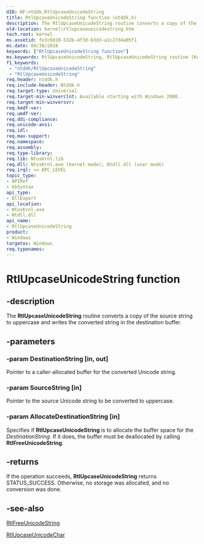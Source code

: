 ```yaml
---
UID: NF:ntddk.RtlUpcaseUnicodeString
title: RtlUpcaseUnicodeString function (ntddk.h)
description: The RtlUpcaseUnicodeString routine converts a copy of the source string to uppercase and writes the converted string in the destination buffer.
old-location: kernel\rtlupcaseunicodestring.htm
tech.root: kernel
ms.assetid: fe3c6010-532b-4f3d-b3d3-a1c27d4a05f1
ms.date: 04/30/2018
keywords: ["RtlUpcaseUnicodeString function"]
ms.keywords: RtlUpcaseUnicodeString, RtlUpcaseUnicodeString routine [Kernel-Mode Driver Architecture], k109_617db3d7-18d8-46eb-a555-59f99d9cae78.xml, kernel.rtlupcaseunicodestring, ntddk/RtlUpcaseUnicodeString
f1_keywords:
 - "ntddk/RtlUpcaseUnicodeString"
 - "RtlUpcaseUnicodeString"
req.header: ntddk.h
req.include-header: Ntddk.h
req.target-type: Universal
req.target-min-winverclnt: Available starting with Windows 2000.
req.target-min-winversvr: 
req.kmdf-ver: 
req.umdf-ver: 
req.ddi-compliance: 
req.unicode-ansi: 
req.idl: 
req.max-support: 
req.namespace: 
req.assembly: 
req.type-library: 
req.lib: NtosKrnl.lib
req.dll: NtosKrnl.exe (kernel mode); Ntdll.dll (user mode)
req.irql: <= APC_LEVEL
topic_type:
- APIRef
- kbSyntax
api_type:
- DllExport
api_location:
- NtosKrnl.exe
- Ntdll.dll
api_name:
- RtlUpcaseUnicodeString
product:
- Windows
targetos: Windows
req.typenames: 
---
```


# RtlUpcaseUnicodeString function


## -description


The <b>RtlUpcaseUnicodeString</b> routine converts a copy of the source string to uppercase and writes the converted string in the destination buffer.


## -parameters




### -param DestinationString [in, out]

Pointer to a caller-allocated buffer for the converted Unicode string.


### -param SourceString [in]

Pointer to the source Unicode string to be converted to uppercase.


### -param AllocateDestinationString [in]

Specifies if <b>RtlUpcaseUnicodeString</b> is to allocate the buffer space for the <i>DestinationString</i>. If it does, the buffer must be deallocated by calling <b>RtlFreeUnicodeString</b>.


## -returns



If the operation succeeds, <b>RtlUpcaseUnicodeString</b> returns STATUS_SUCCESS. Otherwise, no storage was allocated, and no conversion was done.




## -see-also




<a href="https://docs.microsoft.com/windows-hardware/drivers/ddi/wdm/nf-wdm-rtlfreeunicodestring">RtlFreeUnicodeString</a>



<a href="https://docs.microsoft.com/windows-hardware/drivers/ddi/wdm/nf-wdm-rtlupcaseunicodechar">RtlUpcaseUnicodeChar</a>
 

 

